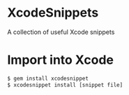 # XcodeSnippets
A collection of useful Xcode snippets

# Import into Xcode

```sh
$ gem install xcodesnippet
$ xcodesnippet install [snippet file]
```
